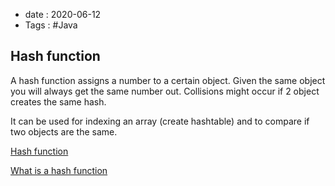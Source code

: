 - date : 2020-06-12
- Tags : #Java

## Hash function

A hash function assigns a number to a certain object.  Given the same object you will always get the same number out. Collisions might occur if 2 object creates the same hash. 

It can be used for indexing an array (create hashtable) and to compare if two objects are the same. 


[Hash function](http://en.wikipedia.org/wiki/Hash_function)

[What is a hash function](stackoverflow.com/questions/3069709/what-is-a-hash-function-in-java)

